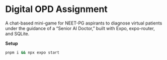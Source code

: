 # Digital OPD Assignment

A chat-based mini-game for NEET-PG aspirants to diagnose virtual patients under the guidance of a “Senior AI Doctor,” built with Expo, expo-router, and SQLite.

**Setup**  
```bash
pnpm i && npx expo start
